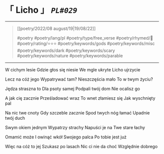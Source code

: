 # &#12300; Licho &#12301; *`PL#029`*

---

> [[poetry/2022/08 august/19|19/08/22]]
> 
> #poetry 
> #poetry/lang/pl 
> #poetry/type/free_verse 
> #poetry/rhymed/🔴 
> #poetry/rating/⭐⭐⭐ 
> #poetry/keywords/gods #poetry/keywords/misc #poetry/keywords/dark #poetry/keywords/scary #poetry/keywords/nature #poetry/keywords/parable 

---

W cichym lesie
Gdzie głos się niesie
We mgle ukryte
Licho ujrzycie

Lecz na cóż jego
Wypatrywać tam?
Nieszczęścia mało
To w twym życiu?

Jędza straszna to
Dla psoty samej
Podpali twój dom
Nie ocalisz go

A jak cię zacznie
Prześladować wraz
To wnet złamiesz się
Jak wyschnięty pal

Na nic twe cnoty
Gdy szczeble zacznie
Spod twych nóg łamać
Upadnie twój duch 

Swym okiem jednym
Wypatrzy strachy
Napuści je na
Twe stare łachy

Omamić może
I owinąć wkół
Swojego palca
Po tobie jest już

Więc na cóż to jej
Szukasz po lasach
Nic ci nie da choć
Względnie dobrego